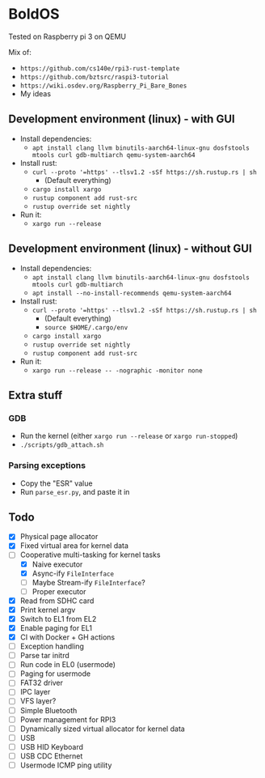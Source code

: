 # BoldOS

Tested on Raspberry pi 3 on QEMU

Mix of:

- `https://github.com/cs140e/rpi3-rust-template`
- `https://github.com/bztsrc/raspi3-tutorial`
- `https://wiki.osdev.org/Raspberry_Pi_Bare_Bones`
- My ideas

## Development environment (linux) - with GUI

- Install dependencies:
  - `apt install clang llvm binutils-aarch64-linux-gnu dosfstools mtools curl gdb-multiarch qemu-system-aarch64`
- Install rust:
  - `curl --proto '=https' --tlsv1.2 -sSf https://sh.rustup.rs | sh`
    - (Default everything)
  - `cargo install xargo`
  - `rustup component add rust-src`
  - `rustup override set nightly`
- Run it:
  - `xargo run --release`

## Development environment (linux) - without GUI

- Install dependencies:
  - `apt install clang llvm binutils-aarch64-linux-gnu dosfstools mtools curl gdb-multiarch`
  - `apt install --no-install-recommends qemu-system-aarch64`
- Install rust:
  - `curl --proto '=https' --tlsv1.2 -sSf https://sh.rustup.rs | sh`
    - (Default everything)
    - `source $HOME/.cargo/env`
  - `cargo install xargo`
  - `rustup override set nightly`
  - `rustup component add rust-src`
- Run it:
  - `xargo run --release -- -nographic -monitor none`

## Extra stuff

### GDB

- Run the kernel (either `xargo run --release` or `xargo run-stopped`)
- `./scripts/gdb_attach.sh`

### Parsing exceptions

- Copy the "ESR" value
- Run `parse_esr.py`, and paste it in

## Todo

- [x] Physical page allocator
- [x] Fixed virtual area for kernel data
- [ ] Cooperative multi-tasking for kernel tasks
    - [x] Naive executor
    - [x] Async-ify `FileInterface`
    - [ ] Maybe Stream-ify `FileInterface`?
    - [ ] Proper executor
- [x] Read from SDHC card
- [x] Print kernel argv
- [x] Switch to EL1 from EL2
- [x] Enable paging for EL1
- [x] CI with Docker + GH actions
- [ ] Exception handling
- [ ] Parse tar initrd
- [ ] Run code in EL0 (usermode)
- [ ] Paging for usermode
- [ ] FAT32 driver
- [ ] IPC layer
- [ ] VFS layer?
- [ ] Simple Bluetooth
- [ ] Power management for RPI3
- [ ] Dynamically sized virtual allocator for kernel data
- [ ] USB
- [ ] USB HID Keyboard
- [ ] USB CDC Ethernet
- [ ] Usermode ICMP ping utility

